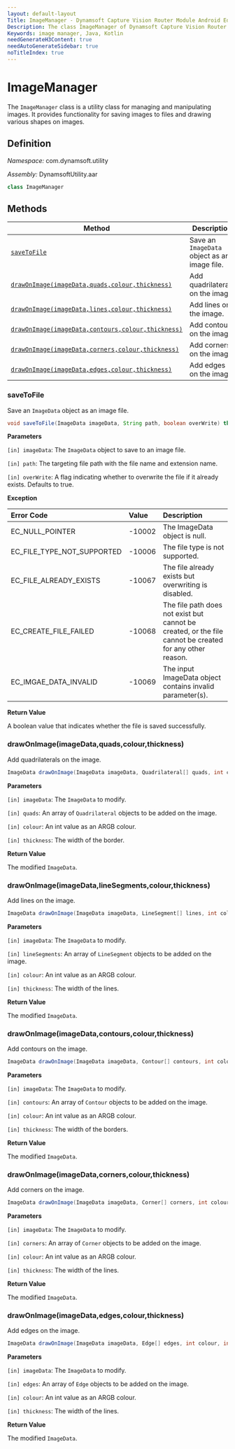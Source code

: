 ```yaml
---
layout: default-layout
Title: ImageManager - Dynamsoft Capture Vision Router Module Android Edition API Reference
Description: The class ImageManager of Dynamsoft Capture Vision Router Module is a utility class for managing and manipulating images. It provides functionality for saving images to files and drawing various shapes on images.
Keywords: image manager, Java, Kotlin
needGenerateH3Content: true
needAutoGenerateSidebar: true
noTitleIndex: true
---
```


# ImageManager

The `ImageManager` class is a utility class for managing and manipulating images. It provides functionality for saving images to files and drawing various shapes on images.

## Definition

*Namespace:* com.dynamsoft.utility

*Assembly:* DynamsoftUtility.aar

```java
class ImageManager
```

## Methods

| Method | Description |
| ------ | ----------- |
| [`saveToFile`](#savetofile) | Save an `ImageData` object as an image file. |
| [`drawOnImage(imageData,quads,colour,thickness)`](#drawonimageimagedataquadscolourthickness) | Add quadrilaterals on the image. |
| [`drawOnImage(imageData,lines,colour,thickness)`](#drawonimageimagedatalinesegmentscolourthickness) | Add lines on the image. |
| [`drawOnImage(imageData,contours,colour,thickness)`](#drawonimageimagedatacontourscolourthickness) | Add contours on the image. |
| [`drawOnImage(imageData,corners,colour,thickness)`](#drawonimageimagedatacornerscolourthickness) | Add corners on the image. |
| [`drawOnImage(imageData,edges,colour,thickness)`](#drawonimageimagedataedgescolourthickness) | Add edges on the image. |

### saveToFile

Save an `ImageData` object as an image file.

```java
void saveToFile(ImageData imageData, String path, boolean overWrite) throws UtilityException{}
```

**Parameters**

`[in] imageData`: The `ImageData` object to save to an image file.  

`[in] path`: The targeting file path with the file name and extension name.  

`[in] overWrite`: A flag indicating whether to overwrite the file if it already exists. Defaults to true.  

**Exception**

| Error Code | Value | Description |
| :--------- | :---- | :---------- |
| EC_NULL_POINTER | -10002 | The ImageData object is null. |
| EC_FILE_TYPE_NOT_SUPPORTED | -10006 | The file type is not supported. |
| EC_FILE_ALREADY_EXISTS | -10067 | The file already exists but overwriting is disabled. |
| EC_CREATE_FILE_FAILED | -10068 | The file path does not exist but cannot be created, or the file cannot be created for any other reason. |
| EC_IMGAE_DATA_INVALID | -10069 | The input ImageData object contains invalid parameter(s). |

**Return Value**

A boolean value that indicates whether the file is saved successfully.

### drawOnImage(imageData,quads,colour,thickness)

Add quadrilaterals on the image.

```java
ImageData drawOnImage(ImageData imageData, Quadrilateral[] quads, int colour, int thickness){}
```

**Parameters**

`[in] imageData`: The `ImageData` to modify.  

`[in] quads`: An array of `Quadrilateral` objects to be added on the image.  

`[in] colour`: An int value as an ARGB colour.  

`[in] thickness`: The width of the border.

**Return Value**

The modified `ImageData`.

### drawOnImage(imageData,lineSegments,colour,thickness)

Add lines on the image.

```java
ImageData drawOnImage(ImageData imageData, LineSegment[] lines, int colour, int thickness){}
```

**Parameters**

`[in] imageData`: The `ImageData` to modify.  

`[in] lineSegments`: An array of `LineSegment` objects to be added on the image.  

`[in] colour`: An int value as an ARGB colour.  

`[in] thickness`: The width of the lines.

**Return Value**

The modified `ImageData`.

### drawOnImage(imageData,contours,colour,thickness)

Add contours on the image.

```java
ImageData drawOnImage(ImageData imageData, Contour[] contours, int colour, int thickness){}
```

**Parameters**

`[in] imageData`: The `ImageData` to modify.  

`[in] contours`: An array of `Contour` objects to be added on the image.  

`[in] colour`: An int value as an ARGB colour.  

`[in] thickness`: The width of the borders.

**Return Value**

The modified `ImageData`.

### drawOnImage(imageData,corners,colour,thickness)

Add corners on the image.

```java
ImageData drawOnImage(ImageData imageData, Corner[] corners, int colour, int thickness){}
```

**Parameters**

`[in] imageData`: The `ImageData` to modify.  

`[in] corners`: An array of `Corner` objects to be added on the image.  

`[in] colour`: An int value as an ARGB colour.  

`[in] thickness`: The width of the lines.

**Return Value**

The modified `ImageData`.

### drawOnImage(imageData,edges,colour,thickness)

Add edges on the image.

```java
ImageData drawOnImage(ImageData imageData, Edge[] edges, int colour, int thickness){}
```

**Parameters**

`[in] imageData`: The `ImageData` to modify. 

`[in] edges`: An array of `Edge` objects to be added on the image.  

`[in] colour`: An int value as an ARGB colour.  

`[in] thickness`: The width of the lines.  

**Return Value**

The modified `ImageData`.
